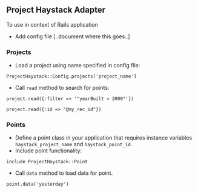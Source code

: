 Project Haystack Adapter
---

To use in context of Rails application
 
- Add config file [..document where this goes..]

### Projects
- Load a project using name specified in config file: 


```
ProjectHaystack::Config.projects['project_name']
```



- Call `read` method to search for points:


```
project.read({:filter => '"yearBuilt > 2000"'}) 
```


```
project.read({:id => "@my_rec_id"})
```

### Points
- Define a point class in your application that requires instance variables `haystack_project_name` and `haystack_point_id`.
- Include point functionality: 

```
include ProjectHaystack::Point
```

- Call `data` method to load data for point.

```
point.data('yesterday')
```
